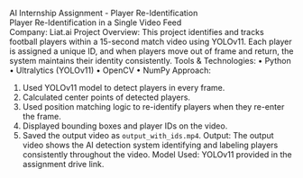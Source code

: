 AI Internship Assignment - Player Re-Identification  
Player Re-Identification in a Single Video Feed   
Company: Liat.ai 
Project Overview: 
This project identifies and tracks football players within a 15-second match video using 
YOLOv11. Each player is assigned a unique ID, and when players move out of frame and 
return, the system maintains their identity consistently. 
Tools & Technologies: 
• Python 
• Ultralytics (YOLOv11) 
• OpenCV 
• NumPy 
Approach: 
1. Used YOLOv11 model to detect players in every frame. 
2. Calculated center points of detected players. 
3. Used position matching logic to re-identify players when they re-enter the frame. 
4. Displayed bounding boxes and player IDs on the video. 
5. Saved the output video as `output_with_ids.mp4`. 
Output: 
The output video shows the AI detection system identifying and labeling players 
consistently throughout the video. 
Model Used: 
YOLOv11 provided in the assignment drive link.
